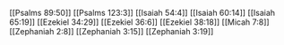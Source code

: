 [[Psalms 89:50]]
[[Psalms 123:3]]
[[Isaiah 54:4]]
[[Isaiah 60:14]]
[[Isaiah 65:19]]
[[Ezekiel 34:29]]
[[Ezekiel 36:6]]
[[Ezekiel 38:18]]
[[Micah 7:8]]
[[Zephaniah 2:8]]
[[Zephaniah 3:15]]
[[Zephaniah 3:19]]
